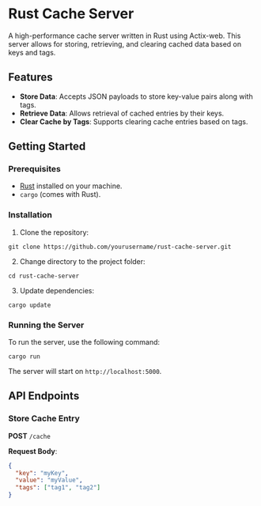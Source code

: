 # Rust Cache Server

A high-performance cache server written in Rust using Actix-web. This server allows for storing, retrieving, and clearing cached data based on keys and tags.

## Features

- **Store Data**: Accepts JSON payloads to store key-value pairs along with tags.
- **Retrieve Data**: Allows retrieval of cached entries by their keys.
- **Clear Cache by Tags**: Supports clearing cache entries based on tags.

## Getting Started

### Prerequisites

- [Rust](https://www.rust-lang.org/tools/install) installed on your machine.
- `cargo` (comes with Rust).

### Installation

1. Clone the repository:

```
git clone https://github.com/yourusername/rust-cache-server.git
```

2. Change directory to the project folder:

```
cd rust-cache-server
```

3. Update dependencies:

```
cargo update
```

### Running the Server

To run the server, use the following command:

```
cargo run
```

The server will start on `http://localhost:5000`.

## API Endpoints

### Store Cache Entry

**POST** `/cache`

**Request Body**:
```json
{
  "key": "myKey",
  "value": "myValue",
  "tags": ["tag1", "tag2"]
}
